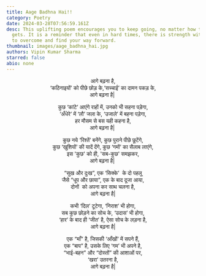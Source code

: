 ```yaml
---
title: Aage Badhna Hai!!
category: Poetry
date: 2024-03-28T07:56:59.161Z
desc: This uplifting poem encourages you to keep going, no matter how tough life
  gets. It is a reminder that even in hard times, there is strength within you
  to overcome and find your way forward.
thumbnail: images/aage_badhna_hai.jpg
authors: Vipin Kumar Sharma
starred: false
abio: none
---
```

<!--StartFragment-->
<p style="text-align: center;align:center;">आगे बढ़ना है,<br>
‘कठिनाइयों’ को पीछे छोड़ के,‘सच्चाई’ का दामन पकड़ के,<br>
आगे बढ़ना है| </p>


<p style="text-align: center;align:center;">कुछ ‘कांटे’ आएंगे राहों में, उनको भी सहना पड़ेगा,<br>
‘अँधेरे’ में ‘लौ’ जला के, ‘उजाले’ में बहना पड़ेगा,<br>
हर मौसम से बस यही कहना है,<br>
आगे बढ़ना है| </p>


<p style="text-align: center;align:center;">कुछ नये ‘रिश्तें’ बनेंगे, कुछ पुराने पीछे छूटेंगे,<br>
कुछ ‘खुशियों’ की यादें देंगे, कुछ ‘गमों’ का सैलाब लाएंगे,<br>
इस 'कुछ' को ही, 'सब-कुछ' समझकर,<br>
आगे बढ़ना है| </p>


<p style="text-align: center;align:center;">“सुख और दुःख”, एक ‘सिक्के’  के दो पहलू<br>जैसे “धूप और छाया”, एक के बाद दूजा आया,<br>
दोनों  को अपना कर साथ चलना है,<br>
आगे बढ़ना है|</p>


<p style="text-align: center;align:center;">कभी ‘दिल’ टूटेगा, ‘निराश’ भी होगा,<br>
सब कुछ छोड़ने का सोच के, ‘उदास’ भी होगा,<br>
‘हार’ के बाद ही ‘जीत’ है, ऐसा सोच के लड़ना है,<br>
आगे बढ़ना है|</p>


<p style="text-align: center;align:center;">एक “माँ” है, जिसकी ‘आँखों’ में सपने हैं,<br>
एक “बाप” है, उसके लिए ‘गम’ भी अपने है,<br>
“भाई-बहन” और “दोस्तों” की आशाओं पर,<br>
‘खरा’ उतरना है,<br>
आगे बढ़ना है|</p>


<!--EndFragment-->